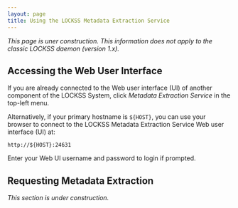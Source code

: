 ```yaml
---
layout: page
title: Using the LOCKSS Metadata Extraction Service
---
```


*This page is uner construction. This information does not apply to the classic LOCKSS daemon (version 1.x).*

## Accessing the Web User Interface

If you are already connected to the Web user interface (UI) of another component of the LOCKSS System, click *Metadata Extraction Service* in the top-left menu.

Alternatively, if your primary hostname is `${HOST}`, you can use your browser to connect to the LOCKSS Metadata Extraction Service Web user interface (UI) at:

    http://${HOST}:24631

Enter your Web UI username and password to login if prompted.

## Requesting Metadata Extraction

*This section is under construction.*
